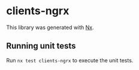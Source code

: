 # clients-ngrx

This library was generated with [Nx](https://nx.dev).

## Running unit tests

Run `nx test clients-ngrx` to execute the unit tests.

